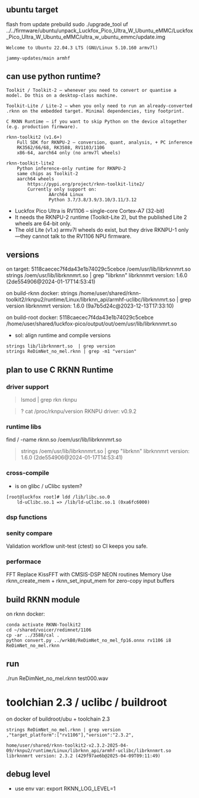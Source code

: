 


## ubuntu target

flash from update prebuild
 sudo ./upgrade_tool uf  ../../firmware/ubuntu/unpack_Luckfox_Pico_Ultra_W_Ubuntu_eMMC/Luckfox_Pico_Ultra_W_Ubuntu_eMMC/ultra_w_ubuntu_emmc/update.img

```
Welcome to Ubuntu 22.04.3 LTS (GNU/Linux 5.10.160 armv7l)

jammy-updates/main armhf 

```

## can use python runtime?

```
Toolkit / Toolkit-2 – whenever you need to convert or quantise a model. Do this on a desktop-class machine.

Toolkit-Lite / Lite-2 – when you only need to run an already-converted .rknn on the embedded target. Minimal dependencies, tiny footprint.

C RKNN Runtime – if you want to skip Python on the device altogether (e.g. production firmware).

```



```
rknn-toolkit2 (v1.6+)
    Full SDK for RKNPU-2 – conversion, quant, analysis, + PC inference
    RK3562/66/68, RK3588, RV1103/1106
    x86-64, aarch64 only (no armv7l wheels) 

rknn-toolkit-lite2
    Python inference-only runtime for RKNPU-2
    same chips as Toolkit-2
    aarch64 wheels
        https://pypi.org/project/rknn-toolkit-lite2/
        Currently only support on:
                AArch64 Linux
                Python 3.7/3.8/3.9/3.10/3.11/3.12

```

* Luckfox Pico Ultra is RV1106 – single-core Cortex-A7 (32-bit)
* It needs the RKNPU-2 runtime (Toolkit-Lite 2), but the published Lite 2 wheels are 64-bit only.
* The old Lite (v1.x) armv7l wheels do exist, but they drive RKNPU-1 only—they cannot talk to the RV1106 NPU firmware.



## versions

on target:
5118caecec7f4da43e1b74029c5cebce  /oem/usr/lib/librknnmrt.so
strings /oem/usr/lib/librknnmrt.so | grep "librknn"
librknnmrt version: 1.6.0 (2de554906@2024-01-17T14:53:41)

on build-rknn docker:
strings /home/user/shared/rknn-toolkit2/rknpu2/runtime/Linux/librknn_api/armhf-uclibc/librknnmrt.so | grep version
librknnmrt version: 1.6.0 (9a7b5d24c@2023-12-13T17:33:10)

on build-root docker:
5118caecec7f4da43e1b74029c5cebce  /home/user/shared/luckfox-pico/output/out/oem/usr/lib/librknnmrt.so

* sol: align runtime and compile versions

```
strings lib/librknnmrt.so  | grep version
strings ReDimNet_no_mel.rknn | grep -m1 "version"
```


## plan to use C RKNN Runtime

### driver support

> lsmod | grep rkn
rknpu   

>? cat /proc/rknpu/version 
RKNPU driver: v0.9.2


### runtime libs

find / -name *rknn*.so
/oem/usr/lib/librknnmrt.so

> strings /oem/usr/lib/librknnmrt.so | grep "librknn"
librknnmrt version: 1.6.0 (2de554906@2024-01-17T14:53:41)



### cross-compile

* is on glibc / uClibc system?

```
[root@luckfox root]# ldd /lib/libc.so.0 
	ld-uClibc.so.1 => /lib/ld-uClibc.so.1 (0xa6fc6000)
```



### dsp functions


### senity compare

Validation workflow
unit-test (ctest) so CI keeps you safe.

### performace

FFT	Replace KissFFT with CMSIS-DSP NEON routines
Memory	Use rknn_create_mem + rknn_set_input_mem for zero-copy input buffers 


## build RKNN module

on rknn docker:
    
    conda activate RKNN-Toolkit2
    cd ~/shared/voicer/redimnet/1106
    cp -ar ../3588/cal .
    python convert.py ../wrkB0/ReDimNet_no_mel_fp16.onnx rv1106 i8 ReDimNet_no_mel.rknn

## run

./run ReDimNet_no_mel.rknn  test000.wav


# toolchian 2.3 / uclibc / buildroot

on docker of buildroot/ubu + toolchain 2.3

```
strings ReDimNet_no_mel.rknn | grep version
,"target_platform":["rv1106"],"version":"2.3.2",

home/user/shared/rknn-toolkit2-v2.3.2-2025-04-09/rknpu2/runtime/Linux/librknn_api/armhf-uclibc/librknnmrt.so 
librknnmrt version: 2.3.2 (429f97ae6b@2025-04-09T09:11:49)
```

## debug level

* use env var: export RKNN_LOG_LEVEL=1